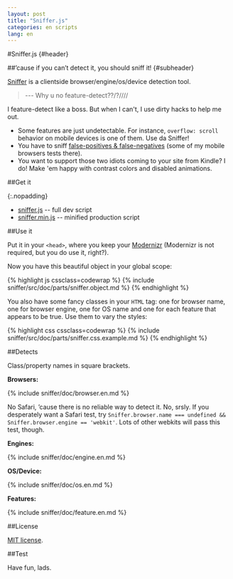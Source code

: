 ```yaml
---
layout: post
title: "Sniffer.js"
categories: en scripts
lang: en
---
```


#Sniffer.js {#header}

##&rsquo;cause if you can&rsquo;t detect it, you should sniff it! {#subheader}

[Sniffer](https://github.com/wilddeer/Sniffer) is a clientside browser/engine/os/device detection tool.

> --- Why u no feature-detect??/?////

I feature-detect like a boss. But when I can't, I use dirty hacks to help me out.

- Some features are just undetectable. For instance, `overflow: scroll` behavior on mobile devices is one of them. Use da Sniffer!
- You have to sniff [false-positives & false-negatives](https://docs.google.com/spreadsheet/ccc?key=0AjA1cIs8C8MGdFdyQ0lMQnhMbHJEeVZpMW9XejhzU2c&usp=sharing) (some of my mobile browsers tests there).
- You want to support those two idiots coming to your site from Kindle? I do! Make 'em happy with contrast colors and disabled animations.

##Get it

{:.nopadding}
- <a href="https://raw.github.com/wilddeer/Sniffer/master/sniffer.js" class="iconlink"><i class="icon-cloud-download"> </i><span>sniffer.js</span></a> -- full dev script
- <a href="https://raw.github.com/wilddeer/Sniffer/master/sniffer.min.js" class="iconlink"><i class="icon-cloud-download"> </i><span>sniffer.min.js</span></a> -- minified production script

##Use it

Put it in your `<head>`, where you keep your [Modernizr](http://modernizr.com) (Modernizr is not required, but you do use it, right?).

Now you have this beautiful object in your global scope:

{% highlight js cssclass=codewrap %}
{% include sniffer/src/doc/parts/sniffer.object.md %}
{% endhighlight %}
  
You also have some fancy classes in your `HTML` tag: one for browser name, one for browser engine, one for OS name and one for each feature that appears to be true. Use them to vary the styles:

{% highlight css cssclass=codewrap %}
{% include sniffer/src/doc/parts/sniffer.css.example.md %}
{% endhighlight %}

##Detects

Class/property names in square brackets.

**Browsers:**

{% include sniffer/doc/browser.en.md %}

No Safari, &rsquo;cause there is no reliable way to detect it. No, srsly. If you desperately want a Safari test, try `Sniffer.browser.name === undefined && Sniffer.browser.engine == 'webkit'`. Lots of other webkits will pass this test, though.

**Engines:**

{% include sniffer/doc/engine.en.md %}

**OS/Device:**

{% include sniffer/doc/os.en.md %}

**Features:**

{% include sniffer/doc/feature.en.md %}

##License

[MIT license](http://opensource.org/licenses/MIT).

##Test

<div id="test_console"></div>

<script>
	dzDelayed.push(function() {
		testConsole.log('<b>Sniffer.os.name</b><br>'+Sniffer.os.name);
		testConsole.log('<b>Sniffer.os.version</b><br>'+Sniffer.os.version);
		testConsole.log('<b>Sniffer.browser.name</b><br>'+Sniffer.browser.name);
		testConsole.log('<b>Sniffer.browser.engine</b><br>'+Sniffer.browser.engine);
		testConsole.log('<b>Sniffer.browser.version</b><br>'+Sniffer.browser.version);

		for (var prop in Sniffer.features) {
			testConsole.log('<b>Sniffer.features.'+prop+':</b><br>'+Sniffer.features[prop]);
		}
	});
</script>

Have fun, lads.